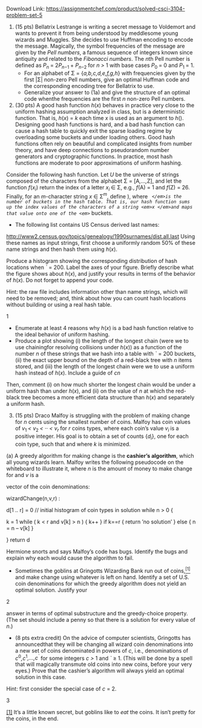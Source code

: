 Download Link: https://assignmentchef.com/product/solved-csci-3104-problem-set-5
<br>
<ol>

 <li>(15 pts) Bellatrix Lestrange is writing a secret message to Voldemort and wants to prevent it from being understood by meddlesome young wizards and Muggles. She decides to use Huffman encoding to encode the message. Magically, the symbol frequencies of the message are given by the <em>Pell numbers</em>, a famous sequence of integers known since antiquity and related to the <em>Fibonacci numbers</em>. The <em>n</em>th Pell number is defined as <em>P<sub>n </sub></em>= 2<em>P<sub>n</sub></em><sub>−1 </sub>+ <em>P<sub>n</sub></em><sub>−2 </sub>for <em>n &gt; </em>1 with base cases <em>P</em><sub>0 </sub>= 0 and <em>P</em><sub>1 </sub>= 1.

  <ul>

   <li>For an alphabet of Σ = {<em>a,b,c,d,e,f,g,h</em>} with frequencies given by the first |Σ| non-zero Pell numbers, give an optimal Huffman code and the corresponding encoding tree for Bellatrix to use.</li>

   <li>Generalize your answer to (1a) and give the structure of an optimal code whenthe frequencies are the first <em>n </em>non-zero Pell numbers.</li>

  </ul></li>

 <li>(30 pts) A good hash function <em>h</em>(<em>x</em>) behaves in practice very close to the uniform hashing assumption analyzed in class, but is a deterministic function. That is, <em>h</em>(<em>x</em>) = <em>k </em>each time <em>x </em>is used as an argument to <em>h</em>(). Designing good hash functions is hard, and a bad hash function can cause a hash table to quickly exit the sparse loading regime by overloading some buckets and under loading others. Good hash functions often rely on beautiful and complicated insights from number theory, and have deep connections to pseudorandom number generators and cryptographic functions. In practice, most hash functions are moderate to poor approximations of uniform hashing.</li>

</ol>

Consider the following hash function. Let <em>U </em>be the universe of strings composed of the characters from the alphabet Σ = [A<em>,…,</em>Z], and let the function <em>f</em>(<em>x<sub>i</sub></em>) return the index of a letter <em>x<sub>i </sub></em>∈ Σ, e.g., <em>f</em>(A) = 1 and <em>f</em>(Z) = 26. Finally, for an <em>m</em>-character string <em>x </em>∈ Σ<em><sup>m</sup></em>, define ), where <em>` </em>is the number of buckets in the hash table. That is, our hash function sums up the index values of the characters of a string <em>x </em>and maps that value onto one of the <em>` </em>buckets.

<ul>

 <li>The following list contains US Census derived last names:</li>

</ul>

http://www2.census.gov/topics/genealogy/1990surnames/dist.all.last Using these names as input strings, first choose a uniformly random 50% of these name strings and then hash them using <em>h</em>(<em>x</em>).

Produce a histogram showing the corresponding distribution of hash locations when <em>` </em>= 200. Label the axes of your figure. Briefly describe what the figure shows about <em>h</em>(<em>x</em>), and justify your results in terms of the behavior of <em>h</em>(<em>x</em>). Do not forget to append your code.

Hint: the raw file includes information other than name strings, which will need to be removed; and, think about how you can count hash locations without building or using a real hash table.

1

<ul>

 <li>Enumerate at least 4 reasons why <em>h</em>(<em>x</em>) is a bad hash function relative to the ideal behavior of uniform hashing.</li>

 <li>Produce a plot showing (i) the length of the longest chain (were we to use chainingfor resolving collisions under <em>h</em>(<em>x</em>)) as a function of the number <em>n </em>of these strings that we hash into a table with <em>` </em>= 200 buckets, (ii) the exact upper bound on the depth of a red-black tree with <em>n </em>items stored, and (iii) the length of the longest chain were we to use a uniform hash instead of <em>h</em>(<em>x</em>). Include a guide of <em>cn</em></li>

</ul>

Then, comment (i) on how much shorter the longest chain would be under a uniform hash than under <em>h</em>(<em>x</em>), and (ii) on the value of <em>n </em>at which the red-black tree becomes a more efficient data structure than <em>h</em>(<em>x</em>) and separately a uniform hash.

<ol start="3">

 <li>(15 pts) Draco Malfoy is struggling with the problem of making change for <em>n </em>cents using the smallest number of coins. Malfoy has coin values of <em>v</em><sub>1 </sub><em>&lt; v</em><sub>2 </sub><em>&lt; </em>·· <em>&lt; v<sub>r </sub></em>for <em>r </em>coins types, where each coin’s value <em>v<sub>i </sub></em>is a positive integer. His goal is to obtain a set of counts {<em>d<sub>i</sub></em>}, one for each coin type, such that and where <em>k </em>is minimized.</li>

</ol>

(a) A greedy algorithm for making change is the <strong>cashier’s algorithm</strong>, which all young wizards learn. Malfoy writes the following pseudocode on the whiteboard to illustrate it, where <em>n </em>is the amount of money to make change for and <em>v </em>is a

vector of the coin denominations:

wizardChange(n,v,r) :

d[1 .. r] = 0 // initial histogram of coin types in solution while n &gt; 0 {

k = 1 while ( k &lt; r and v[k] &gt; n ) { k++ } if k==r { return ’no solution’ } else { n = n – v[k] }

} return d

Hermione snorts and says Malfoy’s code has bugs. Identify the bugs and explain why each would cause the algorithm to fail.

<ul>

 <li>Sometimes the goblins at Gringotts Wizarding Bank run out of coins,<a href="#_ftn1" name="_ftnref1"><sup>[1]</sup></a> and make change using whatever is left on hand. Identify a set of U.S. coin denominations for which the greedy algorithm does not yield an optimal solution. Justify your</li>

</ul>

2

answer in terms of optimal substructure and the greedy-choice property. (The set should include a penny so that there is a solution for every value of <em>n</em>.)

<ul>

 <li>(8 pts extra credit) On the advice of computer scientists, Gringotts has announcedthat they will be changing all wizard coin denominations into a new set of coins denominated in powers of <em>c</em>, i.e., denominations of <em>c</em><sup>0</sup><em>,c</em><sup>1</sup><em>,…,c<sup>` </sup></em>for some integers <em>c &gt; </em>1 and <em>` </em>≥ 1. (This will be done by a spell that will magically transmute old coins into new coins, before your very eyes.) Prove that the cashier’s algorithm will always yield an optimal solution in this case.</li>

</ul>

Hint: first consider the special case of <em>c </em>= 2.

3

<a href="#_ftnref1" name="_ftn1">[1]</a> It’s a little known secret, but goblins like to <em>eat </em>the coins. It isn’t pretty for the coins, in the end.
